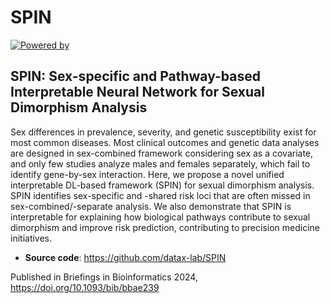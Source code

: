 # SPIN

[![Powered by ](https://img.shields.io/badge/Powered%20by-DataX%20Lab-orange.svg?style=flat&colorA=555&colorB=b42b2c)](https://www.dataxlab.org)

## SPIN: Sex-specific and Pathway-based Interpretable Neural Network for Sexual Dimorphism Analysis

Sex differences in prevalence, severity, and genetic susceptibility exist for most common diseases. Most clinical outcomes and genetic data analyses are designed in sex-combined framework considering sex as a covariate, and only few studies analyze males and females separately, which fail to identify gene-by-sex interaction. Here, we propose a novel unified interpretable DL-based framework (SPIN) for sexual dimorphism analysis. SPIN identifies sex-specific and -shared risk loci that are often missed in sex-combined/-separate analysis. We also demonstrate that SPIN is interpretable for explaining how biological pathways contribute to sexual dimorphism and improve risk prediction, contributing to precision medicine initiatives. 

- **Source code**: https://github.com/datax-lab/SPIN

Published in
Briefings in Bioinformatics 2024, https://doi.org/10.1093/bib/bbae239


